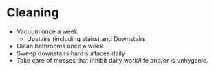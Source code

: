 # Cleaning
- Vacuum once a week
	- Upstairs (including stairs) and Downstairs
- Clean bathrooms once a week
- Sweep downstairs hard surfaces daily
- Take care of messes that inhibit daily work/life and/or is unhygenic.